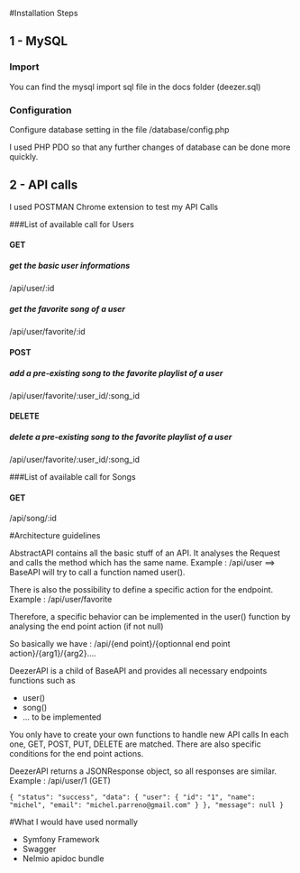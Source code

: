#Installation Steps

## 1 - MySQL 

### Import
You can find the mysql import sql file in the docs folder (deezer.sql)

### Configuration
Configure database setting in the file /database/config.php

I used PHP PDO so that any further changes of database can be done more quickly.


## 2 - API calls

I used POSTMAN Chrome extension to test my API Calls

###List of available call for Users

#### GET

##### get the basic user informations
/api/user/:id 

##### get the favorite song of a user
/api/user/favorite/:id 

#### POST
##### add a pre-existing song to the favorite playlist of a user
/api/user/favorite/:user_id/:song_id

#### DELETE
##### delete a pre-existing song to the favorite playlist of a user
/api/user/favorite/:user_id/:song_id

###List of available call for Songs

#### GET
/api/song/:id

#Architecture guidelines

AbstractAPI contains all the basic stuff of an API. It analyses the Request and calls the method
which has the same name. Example : /api/user ==> BaseAPI will try to call a function named user().

There is also the possibility to define a specific action for the endpoint.
Example : /api/user/favorite

Therefore, a specific behavior can be implemented in the user() function by analysing the end point action (if not null)

So basically we have : /api/{end point}/{optionnal end point action}/{arg1}/{arg2}....

DeezerAPI is a child of BaseAPI and provides all necessary endpoints functions such as
+ user()
+ song()
+ ... to be implemented

You only have to create your own functions to handle new API calls
In each one, GET, POST, PUT, DELETE are matched. 
There are also specific conditions for the end point actions.


DeezerAPI returns a JSONResponse object, so all responses are similar.
Example : /api/user/1 (GET)

`
{
  "status": "success",
  "data": {
    "user": {
      "id": "1",
      "name": "michel",
      "email": "michel.parreno@gmail.com"
    }
  },
  "message": null
}
`

#What I would have used normally
+ Symfony Framework
+ Swagger
+ Nelmio apidoc bundle